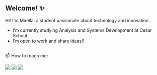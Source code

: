 ## Welcome! ✨

Hi! I'm Mirella: a student passionate about technology and innovation.

- I’m currently studying Analysis and Systems Development at Cesar School
- I’m open to work and share ideas!!

##
📫 How to reach me:
 
<div> 
    <a href = "mailto:mirellaebs@gmail.com"><img src="https://img.shields.io/badge/-Gmail-%23333?style=for-the-badge&logo=gmail&logoColor=white" target="_blank"></a>
  <a href="https://instagram.com/mirellaebs" target="_blank"><img src="https://img.shields.io/badge/-Instagram-%23E4405F?style=for-the-badge&logo=instagram&logoColor=white" target="_blank"></a>
  <a href="https://www.linkedin.com/in/mirella-emily-bezerra-santana/" target="_blank"><img src="https://img.shields.io/badge/-LinkedIn-%230077B5?style=for-the-badge&logo=linkedin&logoColor=white" target="_blank"></a> 
  </div>
